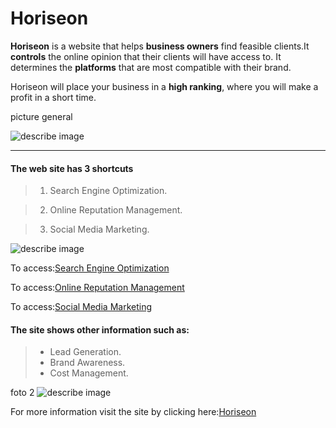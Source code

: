 # Horiseon

**Horiseon** is a website that helps **business owners** find feasible clients.It **controls** the online opinion that their clients will have access to. It determines the **platforms** that are most compatible with their brand. 

Horiseon will place your business in a **high ranking**, where you will make a profit in a short time.

 picture general

 ![describe image](/assets/images/tux.png)

____________________________
#### The web site has  3 shortcuts

> 1. Search Engine Optimization. 
 
> 2. Online Reputation Management.

> 3. Social Media Marketing.

 ![describe image](/assets/images/tux.png)

To access:[Search Engine Optimization](https://anniavd.github.io/Horiseon/#search-engine-optimization)

To access:[Online Reputation Management](https://anniavd.github.io/Horiseon/#online-reputation-management)

To access:[Social Media Marketing](https://anniavd.github.io/Horiseon/#social-media-marketing)

#### The site shows other information such as:
> - Lead Generation.
> - Brand Awareness.
> - Cost Management.
>

foto 2
 ![describe image](/assets/images/tux.png)


For more information visit the site by clicking here:[Horiseon](https://anniavd.github.io/Horiseon/)
